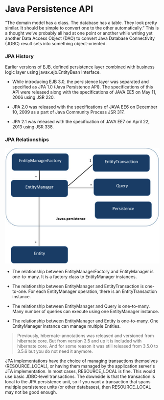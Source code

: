 # Java Persistence API <a name="jpa"></a>

“The domain model has a class. The database has a table. They look pretty similar. It should be simple to convert one to the other automatically.” This is a thought we’ve probably all had at one point or another while writing yet another Data Access Object (DAO) to convert Java Database Connectivity (JDBC) result sets into something object-oriented.

### JPA History

Earlier versions of EJB, defined persistence layer combined with business logic layer using javax.ejb.EntityBean Interface.

- While introducing EJB 3.0, the persistence layer was separated and specified as JPA 1.0 (Java Persistence API). The specifications of this API were released along with the specifications of JAVA EE5 on May 11, 2006 using JSR 220.

- JPA 2.0 was released with the specifications of JAVA EE6 on December 10, 2009 as a part of Java Community Process JSR 317.

- JPA 2.1 was released with the specification of JAVA EE7 on April 22, 2013 using JSR 338.

### JPA Relationships
![](images/jpa_class_relationships.png)
- The relationship between EntityManagerFactory and EntityManager is one-to-many. It is a factory class to EntityManager instances.

- The relationship between EntityManager and EntityTransaction is one-to-one. For each EntityManager operation, there is an EntityTransaction instance.

- The relationship between EntityManager and Query is one-to-many. Many number of queries can execute using one EntityManager instance.

- The relationship between EntityManager and Entity is one-to-many. One EntityManager instance can manage multiple Entities.

> Previously, hibernate-annotations was released and versioned from hibernate core. But from version 3.5 and up it is included with hibernate core. And for some reason it was still released from 3.5.0 to 3.5.6 but you do not need it anymore.

<persistence-unit transaction-type="RESOURCE_LOCAL">
<persistence-unit transaction-type="JTA">

JPA implementations have the choice of managing transactions themselves (RESOURCE_LOCAL), or having them managed by the application server's JTA implementation. In most cases, RESOURCE_LOCAL is fine. This would use basic JDBC-level transactions. The downside is that the transaction is local to the JPA persistence unit, so if you want a transaction that spans multiple persistence units (or other databases), then RESOURCE_LOCAL may not be good enough.